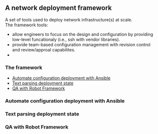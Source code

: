 ## A network deployment framework

A set of tools used to deploy network infrastructure(s) at scale.  
The framework tools:     
* allow engineers to focus on the design and configuration by providing low-level funcationaly (i.e., ssh with vendor libraries).  
* provide team-based configuration management with revision control and review/approal capabilites.  
* 

### The framework
* [Automate configuration deployment with Ansible](#Automate-configuration-deployment-with-ansible)
* [Text parsing deployment state](#text-parsing-deployment-state)
* [QA with Robot Framework](#qa-with-robot-framework)


### Automate configuration deployment with Ansible


### Text parsing deployment state


### QA with Robot Framework





